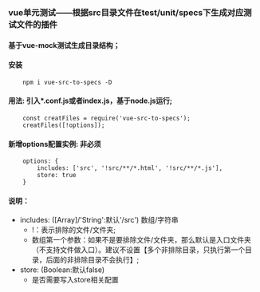 ### vue单元测试——根据src目录文件在test/unit/specs下生成对应测试文件的插件
#### 基于vue-mock测试生成目录结构；
#### 安装
```
	npm i vue-src-to-specs -D
```
#### 用法: 引入*.conf.js或者index.js，基于node.js运行;
```
	const creatFiles = require('vue-src-to-specs');
	creatFiles([!options]);
```
#### 新增options配置实例: 非必须
```
	options: {
		includes: ['src', '!src/**/*.html', '!src/**/*.js'],
		store: true
	}
```
#### 说明：
* includes: ([Array]/'String':默认'/src') 数组/字符串
	* !：表示排除的文件/文件夹;
	* 数组第一个参数：如果不是要排除文件/文件夹，那么默认是入口文件夹（不支持文件做入口）。建议不设置【多个非排除目录，只执行第一个目录，后面的非排除目录不会执行】;
* store: (Boolean:默认false)
	* 是否需要写入store相关配置
